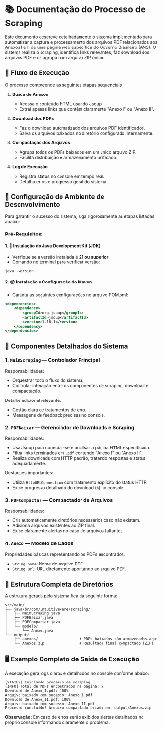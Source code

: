 # 📚 Documentação do Processo de Scraping
Este documento descreve detalhadamente o sistema implementado para automatizar a captura e processamento dos arquivos PDF relacionados aos Anexos I e II de uma página web específica do Governo Brasileiro (ANS). O sistema realiza o scraping, identifica links relevantes, faz download dos arquivos PDF e os agrupa num arquivo ZIP único.
## 🔄 Fluxo de Execução
O processo compreende as seguintes etapas sequenciais:
1. **Busca de Anexos**
    - Acessa o conteúdo HTML usando Jsoup.
    - Extrai apenas links que contêm claramente "Anexo I" ou "Anexo II".

2. **Download dos PDFs**
    - Faz o download automatizado dos arquivos PDF identificados.
    - Salva os arquivos baixados no diretório configurado internamente.

3. **Compactação dos Arquivos**
    - Agrupa todos os PDFs baixados em um único arquivo ZIP.
    - Facilita distribuição e armazenamento unificado.

4. **Log de Execução**
    - Registra status no console em tempo real.
    - Detalha erros e progresso geral do sistema.
## 🚀 Configuração do Ambiente de Desenvolvimento
Para garantir o sucesso do sistema, siga rigorosamente as etapas listadas abaixo:
### Pré-Requisitos:
#### 1. 🔧 **Instalação do Java Development Kit (JDK)**
- Verifique se a versão instalada é **21 ou superior**.
- Comando no terminal para verificar versão:
``` shell
java -version
```

#### 2. 📦 **Instalação e Configuração do Maven**
- Garanta as seguintes configurações no arquivo POM.xml:
``` xml
<dependencies>
    <dependency>
        <groupId>org.jsoup</groupId>
        <artifactId>jsoup</artifactId>
        <version>1.16.1</version>
    </dependency>
</dependencies>
```
## 🧩 Componentes Detalhados do Sistema
### 1. `MainScraping` — Controlador Principal
Responsabilidades:
- Orquestrar todo o fluxo do sistema.
- Controlar interação entre os componentes de scraping, download e compactação.

Detalhe adicional relevante:
- Gestão clara de tratamentos de erro.
- Mensagens de feedback precisas no console.

### 2. `PDFBaixar` — Gerenciador de Downloads e Scraping
Responsabilidades:
- Usa Jsoup para conectar-se e analisar a página HTML especificada.
- Filtra links terminados em `.pdf` contendo "Anexo I" ou "Anexo II".
- Realiza downloads com HTTP padrão, tratando respostas e status adequadamente.

Destaques importantes:
- Utiliza `HttpURLConnection` com tratamento explícito do status HTTP.
- Exibe progresso detalhado do download (`%`) no console.

### 3. `PDFCompactar` — Compactador de Arquivos
Responsabilidades:
- Cria automaticamente diretórios necessários caso não existam.
- Adiciona arquivos existentes ao ZIP final.
- Exibe claramente alertas no caso de arquivos faltantes.

### 4. `Anexo` — Modelo de Dados
Propriedades básicas representando os PDFs encontrados:
- `String nome`: Nome do arquivo PDF.
- `String url`: URL diretamente apontando ao arquivo PDF.

## 📂 Estrutura Completa de Diretórios
A estrutura gerada pelo sistema fica da seguinte forma:
``` plaintext
src/main/
├── java/br/com/intuitivecare/scraping/
│   ├── MainScraping.java
│   ├── PDFBaixar.java
│   ├── PDFCompactar.java
│   └── modelo/
│       └── Anexo.java
└── output/
    ├── anexos/                   # PDFs baixados são armazenados aqui
    └── Anexos.zip                # Resultado final compactado (ZIP)
```
## 🖥️ Exemplo Completo de Saída de Execução
A execução gera logs claros e detalhados no console conforme abaixo:
``` plaintext
[STATUS] Iniciando processo de scraping...
[INFO] Total de PDFs encontrados na página: 5
Download de Anexo_I.pdf: 100%
Arquivo baixado com sucesso: Anexo_I.pdf
Download de Anexo_II.pdf: 100%
Arquivo baixado com sucesso: Anexo_II.pdf
Processo concluído! Arquivo compactado criado em: output/Anexos.zip
```
**Observação:** Em caso de erros serão exibidos alertas detalhados no próprio console informando claramente o problema.
